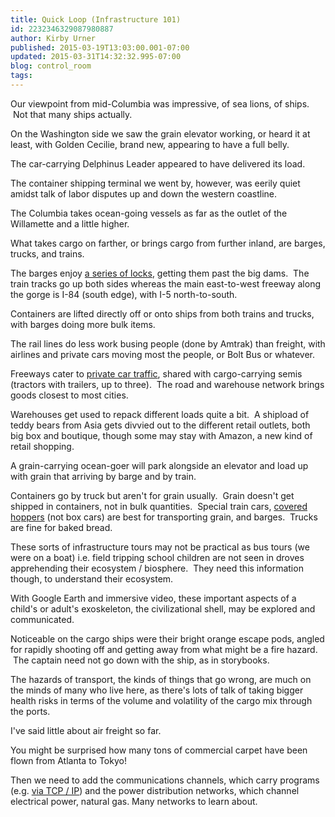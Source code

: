 ```yaml
---
title: Quick Loop (Infrastructure 101)
id: 2232346329087980887
author: Kirby Urner
published: 2015-03-19T13:03:00.001-07:00
updated: 2015-03-31T14:32:32.995-07:00
blog: control_room
tags: 
---
```


Our viewpoint from mid-Columbia was impressive, of sea lions, of ships.  Not that many ships actually. 

On the Washington side we saw the grain elevator working, or heard it at least, with Golden Cecilie, brand new, appearing to have a full belly. 

The car-carrying Delphinus Leader appeared to have delivered its load. 

The container shipping terminal we went by, however, was eerily quiet amidst talk of labor disputes up and down the western coastline.

The Columbia takes ocean-going vessels as far as the outlet of the Willamette and a little higher.

What takes cargo on farther, or brings cargo from further inland, are barges, trucks, and trains. 

The barges enjoy [a series of locks](http://controlroom.blogspot.com/2008/07/infrastructure-park.html), getting them past the big dams.  The train tracks go up both sides whereas the main east-to-west freeway along the gorge is I-84 (south edge), with I-5 north-to-south.

Containers are lifted directly off or onto ships from both trains and trucks, with barges doing more bulk items. 

The rail lines do less work busing people (done by Amtrak) than freight, with airlines and private cars moving most the people, or Bolt Bus or whatever. 

Freeways cater to [private car traffic](http://mybizmo.blogspot.com/2015/01/oregon-history-and-steam-power.html), shared with cargo-carrying semis (tractors with trailers, up to three).  The road and warehouse network brings goods closest to most cities. 

Warehouses get used to repack different loads quite a bit.  A shipload of teddy bears from Asia gets divvied out to the different retail outlets, both big box and boutique, though some may stay with Amazon, a new kind of retail shopping.

A grain-carrying ocean-goer will park alongside an elevator and load up with grain that arriving by barge and by train. 

Containers go by truck but aren't for grain usually.  Grain doesn't get shipped in containers, not in bulk quantities.  Special train cars, [covered hoppers](http://en.wikipedia.org/wiki/Covered_hopper) (not box cars) are best for transporting grain, and barges.  Trucks are fine for baked bread.

These sorts of infrastructure tours may not be practical as bus tours (we were on a boat) i.e. field tripping school children are not seen in droves apprehending their ecosystem / biosphere.  They need this information though, to understand their ecosystem.

With Google Earth and immersive video, these important aspects of a child's or adult's exoskeleton, the civilizational shell, may be explored and communicated.

Noticeable on the cargo ships were their bright orange escape pods, angled for rapidly shooting off and getting away from what might be a fire hazard.  The captain need not go down with the ship, as in storybooks.

The hazards of transport, the kinds of things that go wrong, are much on the minds of many who live here, as there's lots of talk of taking bigger health risks in terms of the volume and volatility of the cargo mix through the ports.

I've said little about air freight so far.

You might be surprised how many tons of commercial carpet have been flown from Atlanta to Tokyo!

Then we need to add the communications channels, which carry programs (e.g. [via TCP / IP](http://controlroom.blogspot.com/2006/06/tcpip-for-gnubees.html)) and the power distribution networks, which channel electrical power, natural gas.  Many networks to learn about.